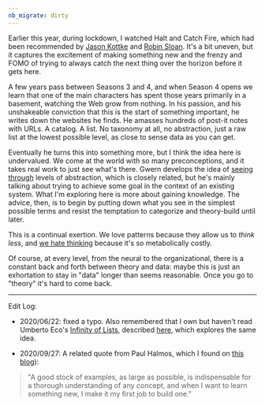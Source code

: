 ```yaml
---
nb_migrate: dirty
---
```


Earlier this year, during lockdown, I watched Halt and Catch Fire, which had been recommended by [Jason Kottke](https://kottke.org) and [Robin Sloan](https://www.robinsloan.com). It's a bit uneven, but it captures the excitement of making something new and the frenzy and FOMO of trying to always catch the next thing over the horizon before it gets here.

A few years pass between Seasons 3 and 4, and when Season 4 opens we learn that one of the main characters has spent those years primarily in a basement, watching the Web grow from nothing. In his passion, and his unshakeable conviction that this is the start of something important, he writes down the websites he finds. He amasses hundreds of post-it notes with URLs. A catalog. A list. No taxonomy at all, no abstraction, just a raw list at the lowest possible level, as close to sense data as you can get.

Eventually he turns this into something more, but I think the idea here is undervalued. We come at the world with so many preconceptions, and it takes real work to just see what's there. Gwern develops the idea of [seeing through](https://www.gwern.net/Turing-complete#on-seeing-through-and-unseeing) levels of abstraction, which is closely related, but he's mainly talking about trying to achieve some goal in the context of an existing system. What I'm exploring here is more about gaining knowledge. The advice, then, is to begin by putting down what you see in the simplest possible terms and resist the temptation to categorize and theory-build until later. 

This is a continual exertion. We love patterns because they allow us to *think less*, and [we hate thinking](https://twitter.com/louispotok/status/1065644791038234625) because it's so metabolically costly.

Of course, at every level, from the neural to the organizational, there is a constant back and forth between theory and data: maybe this is just an exhortation to stay in "data" longer than seems reasonable. Once you go to "theory" it's hard to come back.

---

Edit Log:
* 2020/06/22: fixed a typo. Also remembered that I own but haven't read Umberto Eco's [Infinity of Lists](https://amzn.to/3hT86b1), described [here](http://www.openculture.com/2018/09/umberto-eco-explains-why-we-make-lists.html), which explores the same idea.

* 2020/09/27: A related quote from Paul Halmos, which I found on [this blog](https://qchu.wordpress.com/)):
> "A good stock of examples, as large as possible, is indispensable for a thorough understanding of any concept, and when I want to learn something new, I make it my first job to build one."
